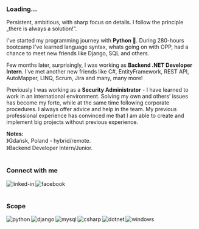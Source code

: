 ### Loading...
Persistent, ambitious, with sharp focus on details. I follow the principle „there is always a solution!”.

I've started my programming journey with <b>Python :snake:</b>. During 280-hours bootcamp I've learned language syntax, whats going on with OPP, had a chance to meet new friends like Django, SQL and others.

Few months later, surprisingly, I was working as <b>Backend .NET Developer Intern</b>. I've met another new friends like C#, EntityFramework, REST API, AutoMapper, LINQ, Scrum, Jira and many, many more!

Previously I was working as a <b>Security Administrator</b> - I have learned to work in an international environment. Solving my own and others’ issues has become my forte, while at the same time following corporate procedures. I always offer advice and help in the team. My previous professional experience has convinced me that I am able to create and implement big projects without previous experience.

<b>Notes:</b>
<br>》Gdańsk, Poland - hybrid/remote.
<br>》Backend Developer Intern/Junior.
<br>
<br>

### Connect with me
[<img align="left" alt="linked-in" src="https://img.shields.io/badge/linkedin-%230077B5.svg?&style=for-the-badge&logo=linkedin&logoColor=white" />](https://www.linkedin.com/in/natalia-czapska/)
[<img align="left" alt="facebook" src="https://img.shields.io/badge/facebook-%231877F2.svg?&style=for-the-badge&logo=facebook&logoColor=white" />](https://www.facebook.com/natalia.czapska.1/)
<br>
<br>

### Scope
<img align="left" alt="python" src="https://img.shields.io/badge/Python-3776AB?style=for-the-badge&logo=python&logoColor=white" />
<img align="left" alt="django" src="https://img.shields.io/badge/Django-092E20?style=for-the-badge&logo=django&logoColor=white" />
<img align="left" alt="mysql" src="https://img.shields.io/badge/MySQL-00000F?style=for-the-badge&logo=mysql&logoColor=white" />
<img align="left" alt="csharp" src="https://img.shields.io/badge/C%23-239120?style=for-the-badge&logo=c-sharp&logoColor=white" />
<img align="left" alt="dotnet" src="https://img.shields.io/badge/.NET-5C2D91?style=for-the-badge&logo=.net&logoColor=white" />
<img align="left" alt="windows" src="https://img.shields.io/badge/Windows-0078D6?style=for-the-badge&logo=windows&logoColor=white" />
<br>
<br>
